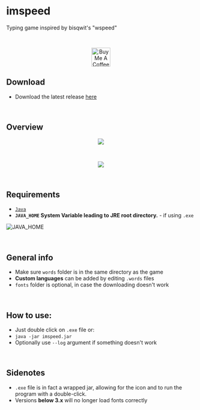 # imspeed
Typing game inspired by bisqwit's "wspeed"

<br>  

<p align="center">
  <a href="http://bit.ly/github-kofi-button" target="_blank"><img src="https://cdn.buymeacoffee.com/buttons/v2/default-black.png" alt="Buy Me A Coffee" height="50px"></a>
</p>

## Download

- Download the latest release [here](https://bit.ly/imspeed-releases)  

<br>

## Overview

<p align="center">
  <img width="auto" height="auto" src="https://user-images.githubusercontent.com/25122875/85625633-0da71b80-b66c-11ea-928f-b1fe94220b2a.jpg">
</p>  
<br>
<p align="center">
  <img width="auto" height="auto" src="https://user-images.githubusercontent.com/25122875/90965818-dcac6100-e4cb-11ea-9d74-20e80a79b3a7.jpg">
</p>

<br>

## Requirements

- [`Java`](https://www.java.com/download/)
- **`JAVA_HOME` System Variable leading to JRE root directory.** - if using `.exe`

![JAVA_HOME](https://user-images.githubusercontent.com/25122875/90809392-b054e100-e321-11ea-854e-09486aa8f21f.png)

<br>

## General info

- Make sure `words` folder is in the same directory as the game
- **Custom languages** can be added by editing `.words` files
- `fonts` folder is optional, in case the downloading doesn't work
   
<br>


## How to use:
  - Just double click on `.exe` file or:
  - `java -jar imspeed.jar`
  - Optionally use `--log` argument if something doesn't work
  
<br>

## Sidenotes
- `.exe` file is in fact a wrapped jar, allowing for the icon and to run the program with a double-click.
- Versions **below 3.x** will no longer load fonts correctly  

<br>
